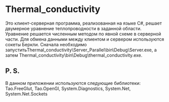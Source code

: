 # Thermal_conductivity
Это клиент-серверная программа, реализованная на языке C#, решает двумерное уравнение теплопроводности в заданной области.
Уравнение решается численным методом по явной схеме в серверной части.
Для обмена данными между клиентом и сервером используются сокеты Беркли.
Сначала необходимо запуститьThermal_conductivity\Server_Parallel\bin\Debug\Server.exe, а затем Thermal_conductivity\bin\Debug\thermal_conductivity.exe.
## P. S.
В данном приложении используются следующие библиотеки: Tao.FreeGlut, Tao.OpenGl, System.Diagnostics, System.Net, System.Net.Sockets
